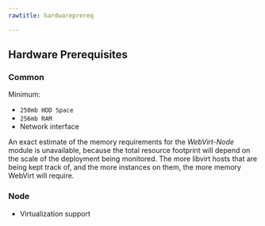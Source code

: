 ```yaml
---
rawtitle: hardwareprereq

---
```


## Hardware Prerequisites

### Common ###

Minimum:

*  `250mb HDD Space`
*  `256mb RAM`
*  Network interface

An exact estimate of the memory requirements for the *WebVirt-Node* module is unavailable, because the total resource footprint will depend on the scale of the deployment being monitored.  The more libvirt hosts that are being kept track of, and the more instances on them, the more memory WebVirt will require.

### Node ###

*  Virtualization support


